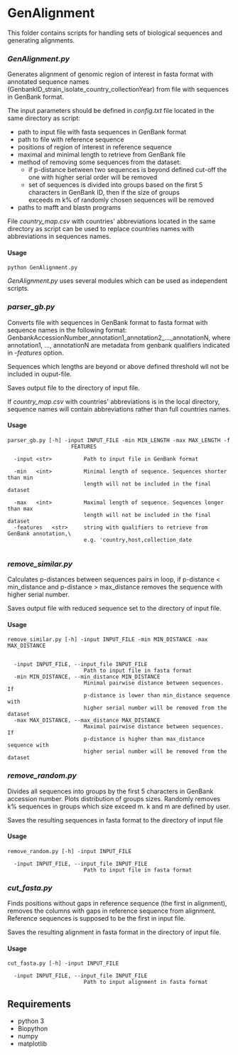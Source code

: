 # GenAlignment

This folder contains scripts for handling sets of biological sequences and generating alignments.

### *GenAlignment.py* 
Generates alignment of genomic region of interest in fasta format with 
annotated sequence names (GenbankID_strain_isolate_country_collectionYear) from file with sequences in GenBank format.

The input parameters should be defined in *config.txt* file located in the same directory as script:
* path to input file with fasta sequences in GenBank format
* path to file with reference sequence
* positions of region of interest in reference sequence
* maximal and minimal length to retrieve from GenBank file
* method of removing some sequences from the dataset:
    * if p-distance between two sequences is beyond defined cut-off the one with higher serial order will be removed
    * set of sequences is divided into groups based on the first 5 characters in GenBank ID, then if the size of groups \
    exceeds m k% of randomly chosen sequences will be removed
* paths to mafft and blastn programs

File *country_map.csv* with countries' abbreviations located in the same directory as script can be used to replace countries names with abbreviations in sequences names.

#### Usage

```
python GenAlignment.py
```

*GenAlignment.py* uses several modules which can be used as independent scripts.

### *parser_gb.py* 
Converts file with sequences in GenBank format to fasta format with sequence names in the following format: GenbankAccessionNumber_annotation1_annotation2_..._annotationN, where annotation1, ..., annotationN are metadata from genbank qualifiers indicated in *-features* option. 

Sequences which lengths are beyond or above defined threshold wll not be included in ouput-file. 

Saves output file to the directory of input file.
 
If *country_map.csv* with countries' abbreviations is in the local directory, sequence names will contain abbreviations rather than full countries names.

#### Usage

```
parser_gb.py [-h] -input INPUT_FILE -min MIN_LENGTH -max MAX_LENGTH -f
                    FEATURES

  -input <str>          Path to input file in GenBank format
                        
  -min   <int>          Minimal length of sequence. Sequences shorter than min
                        length will not be included in the final dataset
                        
  -max   <int>          Maximal length of sequence. Sequences longer than max
                        length will not be included in the final dataset
  -features   <str>     string with qualifiers to retrieve from GenBank annotation,\
                        e.g. 'country,host,collection_date


```

### *remove_similar.py*

Calculates p-distances between sequences pairs in loop, if p-distance < min_distance and p-distance > max_distance 
removes the sequence with higher serial number. 

Saves output file with reduced sequence set to the directory of input file.

#### Usage

```
remove_similar.py [-h] -input INPUT_FILE -min MIN_DISTANCE -max MAX_DISTANCE


  -input INPUT_FILE, --input_file INPUT_FILE
                        Path to input file in fasta format
  -min MIN_DISTANCE, --min_distance MIN_DISTANCE
                        Minimal pairwise distance between sequences. If
                        p-distance is lower than min_distance sequence with
                        higher serial number will be removed from the dataset
  -max MAX_DISTANCE, --max_distance MAX_DISTANCE
                        Maximal pairwise distance between sequences. If
                        p-distance is higher than max_distance sequence with
                        higher serial number will be removed from the dataset
```

### *remove_random.py*

Divides all sequences into groups by the first 5 characters in GenBank accession number. 
Plots distribution of groups sizes. Randomly removes k% sequences in groups which size exceed m. k and m are defined by user.

Saves the resulting sequences in fasta format to the directory of input file


#### Usage
```
remove_random.py [-h] -input INPUT_FILE

  -input INPUT_FILE, --input_file INPUT_FILE
                        Path to input file in fasta format
```


### *cut_fasta.py*

Finds positions without gaps in reference sequence (the first in alignment), 
removes the columns with gaps in reference sequence from alignment. Reference sequences is supposed to be the first in input file. 

Saves the resulting alignment in fasta format in the directory of input file.



#### Usage
```
cut_fasta.py [-h] -input INPUT_FILE

  -input INPUT_FILE, --input_file INPUT_FILE
                        Path to input alignment in fasta format
```

## Requirements

* python 3
* Biopython
* numpy
* matplotlib

